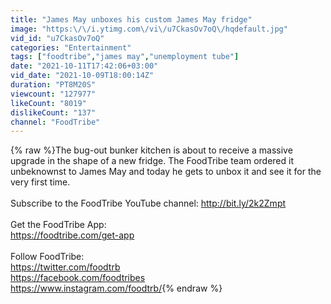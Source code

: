 ```yaml
---
title: "James May unboxes his custom James May fridge"
image: "https:\/\/i.ytimg.com\/vi\/u7CkasOv7oQ\/hqdefault.jpg"
vid_id: "u7CkasOv7oQ"
categories: "Entertainment"
tags: ["foodtribe","james may","unemployment tube"]
date: "2021-10-11T17:42:06+03:00"
vid_date: "2021-10-09T18:00:14Z"
duration: "PT8M20S"
viewcount: "127977"
likeCount: "8019"
dislikeCount: "137"
channel: "FoodTribe"
---
```

{% raw %}The bug-out bunker kitchen is about to receive a massive upgrade in the shape of a new fridge. The FoodTribe team ordered it unbeknownst to James May and today he gets to unbox it and see it for the very first time. <br /><br />Subscribe to the FoodTribe YouTube channel: <a rel="nofollow" target="blank" href="http://bit.ly/2k2Zmpt">http://bit.ly/2k2Zmpt</a><br /><br />Get the FoodTribe App: <br /><a rel="nofollow" target="blank" href="https://foodtribe.com/get-app">https://foodtribe.com/get-app</a><br /><br />Follow FoodTribe:<br /><a rel="nofollow" target="blank" href="https://twitter.com/foodtrb">https://twitter.com/foodtrb</a><br /><a rel="nofollow" target="blank" href="https://facebook.com/foodtribes">https://facebook.com/foodtribes</a><br /><a rel="nofollow" target="blank" href="https://www.instagram.com/foodtrb/">https://www.instagram.com/foodtrb/</a>{% endraw %}
